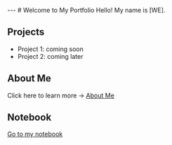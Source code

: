 
--- # Welcome to My Portfolio Hello! My name is [WE].
## Projects
- Project 1: coming soon
- Project 2: coming later
## About Me
Click here to learn more → [About Me](about.md)

## Notebook
[Go to my notebook](notebook.md)
